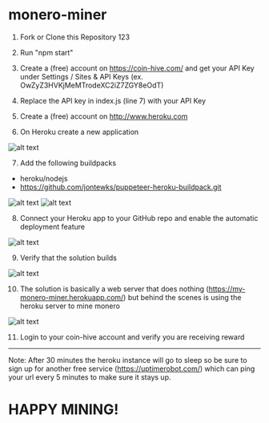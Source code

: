 # monero-miner

1) Fork or Clone this Repository 123

2) Run "npm start"

3) Create a (free) account on https://coin-hive.com/ and get your API Key under Settings / Sites & API Keys  (ex. OwZyZ3HVKjMeMTrodeXC2iZ7ZGY8eOdT)

4) Replace the API key in index.js (line 7) with your API Key

5) Create a (free) account on http://www.heroku.com

6) On Heroku create a new application

![alt text](/images/1.png)

7) Add the following buildpacks 
- heroku/nodejs
- https://github.com/jontewks/puppeteer-heroku-buildpack.git

![alt text](/images/2.png)
![alt text](/images/3.png)

8) Connect your Heroku app to your GitHub repo and enable the automatic deployment feature

![alt text](/images/4.png)

9) Verify that the solution builds 

![alt text](/images/5.png)

10) The solution is basically a web server that does nothing  (https://my-monero-miner.herokuapp.com/) but behind the scenes is using the heroku server to mine monero

![alt text](/images/6.png)

11) Login to your coin-hive account and verify you are receiving reward
-----------------
Note: After 30 minutes the heroku instance will go to sleep so be sure to sign up for another free service (https://uptimerobot.com/) which can ping your url every 5 minutes to make sure it stays up.

# HAPPY MINING! 
